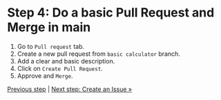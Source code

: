 # Step 4: Do a basic Pull Request and Merge in main

1. Go to `Pull request` tab.
2. Create a new pull request from `basic calculator` branch.
3. Add a clear and basic description.
4. Click on `Create Pull Request`.
5. Approve and `Merge`.

[Previous step]()  | [Next step: Create an Issue »]()
